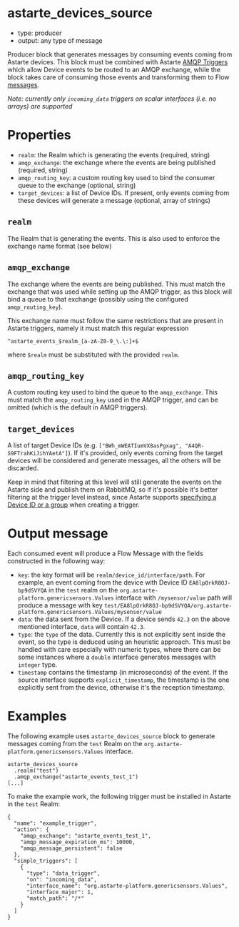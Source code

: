 # astarte_devices_source

* type: producer
* output: any type of message

Producer block that generates messages by consuming events coming from Astarte devices. This block
must be combined with Astarte [AMQP
Triggers](https://docs.astarte-platform.org/1.0/060-triggers.html#amqp-0-9-1-actions) which allow
Device events to be routed to an AMQP exchange, while the block takes care of consuming those events
and transforming them to Flow [messages](0002-flow-messages.html).

*Note: currently only `incoming_data` triggers on scalar interfaces (i.e. no arrays) are supported*

# Properties

* `realm`: the Realm which is generating the events (required, string)
* `amqp_exchange`: the exchange where the events are being published (required, string)
* `amqp_routing_key`: a custom routing key used to bind the consumer queue to the exchange
  (optional, string)
* `target_devices`: a list of Device IDs. If present, only events coming from these devices will
  generate a message (optional, array of strings)

## `realm`

The Realm that is generating the events. This is also used to enforce the exchange name format (see
below)

## `amqp_exchange`

The exchange where the events are being published. This must match the exchange that was used while
setting up the AMQP trigger, as this block will bind a queue to that exchange (possibly using the
configured `amqp_routing_key`).

This exchange name must follow the same restrictions that are present in Astarte triggers, namely it
must match this regular expression

```
^astarte_events_$realm_[a-zA-Z0-9_\.\:]+$
```

where `$realm` must be substituted with the provided `realm`.

## `amqp_routing_key`

A custom routing key used to bind the queue to the `amqp_exchange`. This must match the
`amqp_routing_key` used in the AMQP trigger, and can be omitted (which is the default in AMQP
triggers).

## `target_devices`

A list of target Device IDs (e.g. `["BWh_mWEATIumVX8asPgxag", "A4QR-S9FTrahKiJihYAetA"]`). If it's
provided, only events coming from the target devices will be considered and generate messages, all
the others will be discarded.

Keep in mind that filtering at this level will still generate the events on the Astarte side and
publish them on RabbitMQ, so if it's possible it's better filtering at the trigger level instead,
since Astarte supports [specifying a Device ID or a
group](https://docs.astarte-platform.org/1.0/060-triggers.html#data-triggers) when creating a
trigger.

# Output message

Each consumed event will produce a Flow Message with the fields constructed in the following way:

* `key`: the key format will be `realm/device_id/interface/path`. For example, an event coming from
the device with Device ID `EA8lpOrkR8OJ-bp9dSVYQA` in the `test` realm on the
`org.astarte-platform.genericsensors.Values` interface with `/mysensor/value` path will produce a
message with key
`test/EA8lpOrkR8OJ-bp9dSVYQA/org.astarte-platform.genericsensors.Values/mysensor/value`
* `data`: the data sent from the Device. If a device sends `42.3` on the above mentioned interface,
  `data` will contain `42.3`.
* `type`: the `type` of the data. Currently this is not explicitly sent inside the event, so the
  type is deduced using an heuristic approach. This must be handled with care especially with
  numeric types, where there can be some instances where a `double` interface generates messages
  with `integer` type.
* `timestamp` contains the timestamp (in microseconds) of the event. If the source interface
  supports `explicit_timestamp`, the timestamp is the one explicitly sent from the device, otherwise
  it's the reception timestamp.

# Examples

The following example uses `astarte_devices_source` block to generate messages coming from the
`test` Realm on the `org.astarte-platform.genericsensors.Values` interface.

```
astarte_devices_source
  .realm("test")
  .amqp_exchange("astarte_events_test_1")
[...]
```

To make the example work, the following trigger must be installed in Astarte in the `test` Realm:

```
{
  "name": "example_trigger",
  "action": {
    "amqp_exchange": "astarte_events_test_1",
    "amqp_message_expiration_ms": 10000,
    "amqp_message_persistent": false
  },
  "simple_triggers": [
    {
      "type": "data_trigger",
      "on": "incoming_data",
      "interface_name": "org.astarte-platform.genericsensors.Values",
      "interface_major": 1,
      "match_path": "/*"
    }
  ]
}
```
